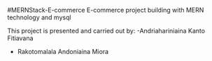 #MERNStack-E-commerce
E-commerce project building with MERN technology and mysql

This project is presented and carried out by:
-Andriahariniaina Kanto Fitiavana
- Rakotomalala Andoniaina Miora

